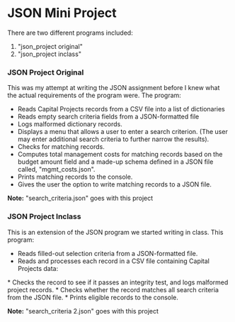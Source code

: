 # JSON Mini Project

There are two different programs included:

1. "json_project original"
2. "json_project inclass"

### JSON Project Original
This was my attempt at writing the JSON assignment before I knew what the actual requirements of the program were.  The program:

* Reads Capital Projects records from a CSV file into a list of dictionaries
* Reads empty search criteria fields from a JSON-formatted file
* Logs malformed dictionary records.
* Displays a menu that allows a user to enter a search criterion.  (The user may enter additional search criteria to further narrow the results).
* Checks for matching records.
* Computes total management costs for matching records based on the budget amount field and a made-up schema defined in a JSON file called, "mgmt_costs.json".
* Prints matching records to the console.
* Gives the user the option to write matching records to a JSON file.

**Note:** "search_criteria.json" goes with this project 

### JSON Project Inclass
This is an extension of the JSON program we started writing in class.  This program:

* Reads filled-out selection criteria from a JSON-formatted file.
* Reads and processes each record in a CSV file containing Capital Projects data:
<p>
	* Checks the record to see if it passes an integrity test, and logs malformed project records.
	* Checks whether the record matches all search criteria from the JSON file.
	* Prints eligible records to the console.

**Note:** "search_criteria 2.json" goes with this project